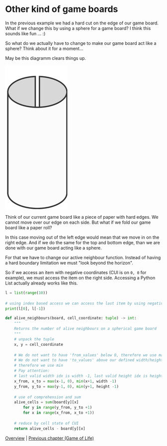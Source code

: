 # Other kind of game boards

 In the previous example we had a hard cut on the edge of our game board. What if we change this by using a sphere for a game board? I think this sounds like fun ... :)

 So what do we actually have to change to make our game board act like a sphere? Think about it for a moment...

 May be this diagramm clears things up.

![Paper roll](ressources/paper_roll.png "Paper roll")

Think of our current game board like a piece of paper with hard edges. We cannot move over our edge on each side. But what if we fold our game board like a paper roll?

In this case moving out of the left edge would mean that we move in on the right edge. And if we do the same for the top and bottom edge, than we are done with our game board acting like a sphere.

For that we have to change our active neighbour function. Instead of having a hard boundary limitation we must "look beyond the horizon". 

So if we access an item with negative coordinates (CUI is on `0, 0` for example), we must access the item on the right side. Accessing a Python List actually already works like this. 

```python
l = list(range(10))

# using index based access we can access the last item by using negative indices
print(l[0], l[-1])
```

```python
def alive_neighbours(board, cell_coordinate: tuple) -> int:
    """
    Returns the number of alive neighbours on a spherical game board 
    """
    # unpack the tuple
    x, y = cell_coordinate

    # We do not want to have 'from_values' below 0, therefore we use max
    # We do not want to have 'to_values' above our defined width/height, 
    # therefore we use min
    # Pay attention: 
    # last valid width idx is width -1, last valid height idx is height -1
    x_from, x_to = max(x-1, 0), min(x+1, width -1)
    y_from, y_to = max(y-1, 0), min(y+1, height -1)

    # use of comprehension and sum
    alive_cells = sum(board[y][x] 
        for y in range(y_from, y_to +1)
        for x in range(x_from, x_to +1))

    # reduce by cell state of CUI
    return alive_cells - board[y][x] 

```

[Overview](./overview.md) | [Previous chapter (Game of Life)](./gol.md) 
